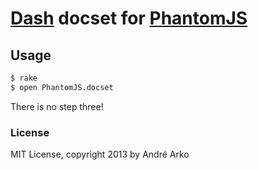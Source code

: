 # [Dash](http://kapeli.com/dash) docset for [PhantomJS](http://phantomjs.org)

## Usage

```bash
$ rake
$ open PhantomJS.docset
```

There is no step three!

### License

MIT License, copyright 2013 by André Arko
